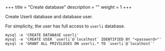 +++
title = "Create database"
description = ""
weight = 1
+++

Create Userli database and database user.
<!--more-->
For simplicity, the user has full access to `userli` database.

    mysql -e 'CREATE DATABASE userli'
    mysql -e 'CREATE USER `userli`@`localhost` IDENTIFIED BY "<password>"'
    mysql -e 'GRANT ALL PRIVILEGES ON userli.* TO `userli`@`localhost`'

